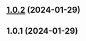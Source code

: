 ## [1.0.2](https://github.com/chrisurf/ansible-role-oh-my-zsh/compare/v1.0.1...v1.0.2) (2024-01-29)



## 1.0.1 (2024-01-29)



